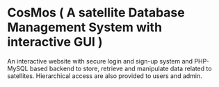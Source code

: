 # CosMos ( A satellite Database Management System with interactive GUI )
An interactive website with secure login and sign-up system and PHP-MySQL based backend to store, retrieve and manipulate data related to satellites. Hierarchical access are also 
provided to users and admin.
